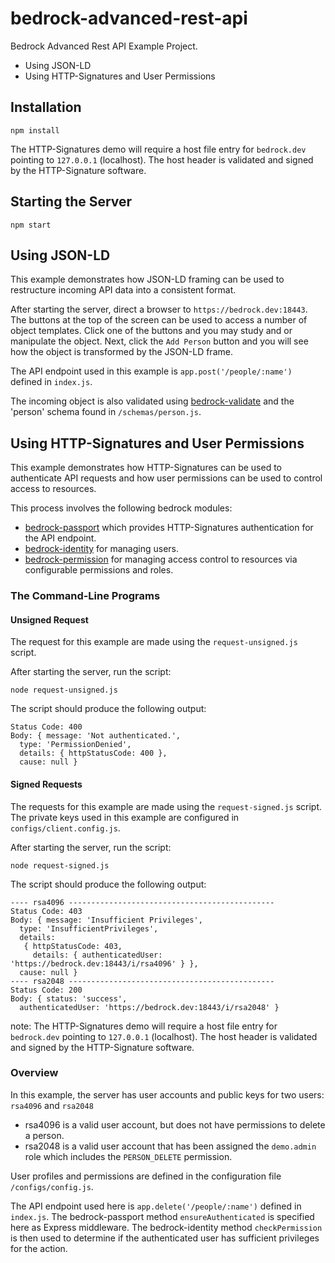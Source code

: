 # bedrock-advanced-rest-api
Bedrock Advanced Rest API Example Project.
* Using JSON-LD
* Using HTTP-Signatures and User Permissions

## Installation
```
npm install
```
The HTTP-Signatures demo will require a host file entry for `bedrock.dev`
pointing to `127.0.0.1` (localhost).  The host header is validated and signed by
the HTTP-Signature software.

## Starting the Server
```
npm start
```

## Using JSON-LD
This example demonstrates how JSON-LD framing can be used to restructure
incoming API data into a consistent format.

After starting the server, direct a browser to `https://bedrock.dev:18443`.
The buttons at the top of the screen can be used to access a number of object
templates.  Click one of the buttons and you may study and or manipulate the
object.  Next, click the `Add Person` button and you will see how the object is
transformed by the JSON-LD frame.

The API endpoint used in this example is `app.post('/people/:name')` defined in
`index.js`.

The incoming object is also validated using [bedrock-validate][1] and the
'person' schema found in `/schemas/person.js`.

## Using HTTP-Signatures and User Permissions
This example demonstrates how HTTP-Signatures can be used to authenticate API
requests and how user permissions can be used to control access to resources.

This process involves the following bedrock modules:
* [bedrock-passport][2] which provides HTTP-Signatures authentication for the
API endpoint.
* [bedrock-identity][3] for managing users.
* [bedrock-permission][4] for managing access control to resources via
configurable permissions and roles.

### The Command-Line Programs
#### Unsigned Request
The request for this example are made using the `request-unsigned.js` script.

After starting the server, run the script:
```
node request-unsigned.js
```
The script should produce the following output:
```
Status Code: 400
Body: { message: 'Not authenticated.',
  type: 'PermissionDenied',
  details: { httpStatusCode: 400 },
  cause: null }

```
#### Signed Requests
The requests for this example are made using the `request-signed.js` script.
The private keys used in this example are configured in
`configs/client.config.js`.

After starting the server, run the script:
```
node request-signed.js
```
The script should produce the following output:
```
---- rsa4096 ----------------------------------------------
Status Code: 403
Body: { message: 'Insufficient Privileges',
  type: 'InsufficientPrivileges',
  details:
   { httpStatusCode: 403,
     details: { authenticatedUser: 'https://bedrock.dev:18443/i/rsa4096' } },
  cause: null }
---- rsa2048 ----------------------------------------------
Status Code: 200
Body: { status: 'success',
  authenticatedUser: 'https://bedrock.dev:18443/i/rsa2048' }
```
note:  The HTTP-Signatures demo will require a host file entry for `bedrock.dev`
pointing to `127.0.0.1` (localhost).  The host header is validated and signed by
the HTTP-Signature software.

### Overview
In this example, the server has user accounts and public keys for two users:
`rsa4096` and `rsa2048`
* rsa4096 is a valid user account, but does not have permissions to delete a
person.
* rsa2048 is a valid user account that has been assigned the `demo.admin` role
which includes the `PERSON_DELETE` permission.

User profiles and permissions are defined in the configuration file
`/configs/config.js`.

The API endpoint used here is `app.delete('/people/:name')` defined in
`index.js`.  The bedrock-passport method `ensureAuthenticated` is specified
here as Express middleware.  The bedrock-identity method `checkPermission` is
then used to determine if the authenticated user has sufficient privileges for
the action.

[1]: https://github.com/digitalbazaar/bedrock-validation
[2]: https://github.com/digitalbazaar/bedrock-passport/tree/2.x
[3]: https://github.com/digitalbazaar/bedrock-identity/tree/2.x
[4]: https://github.com/digitalbazaar/bedrock-permission
